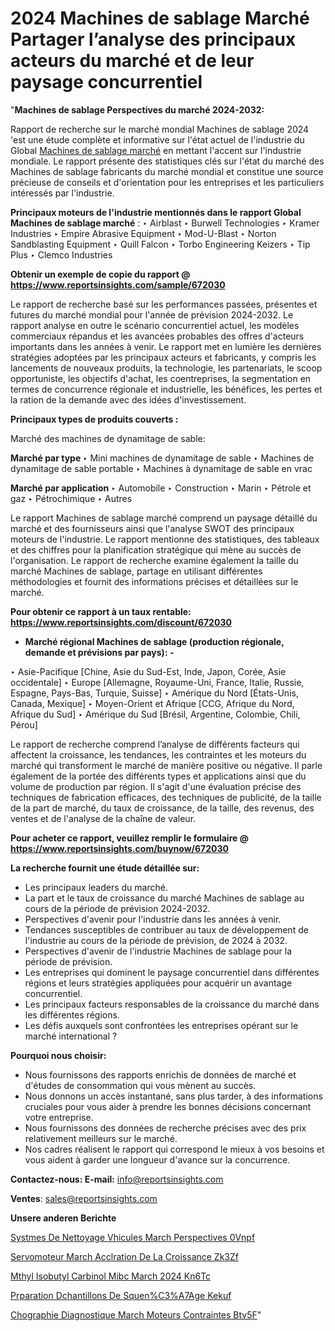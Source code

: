 # 2024 Machines de sablage Marché Partager l’analyse des principaux acteurs du marché et de leur paysage concurrentiel

"<strong>Machines de sablage Perspectives du marché 2024-2032:</strong>

Rapport de recherche sur le marché mondial Machines de sablage 2024 'est une étude complète et informative sur l'état actuel de l'industrie du Global <a href=https://www.reportsinsights.com/sample/672030>Machines de sablage marché</a> en mettant l'accent sur l'industrie mondiale. Le rapport présente des statistiques clés sur l'état du marché des Machines de sablage fabricants du marché mondial et constitue une source précieuse de conseils et d'orientation pour les entreprises et les particuliers intéressés par l'industrie.

<strong>Principaux moteurs de l'industrie mentionnés dans le rapport Global Machines de sablage marché</strong> :
‣ Airblast
‣ Burwell Technologies
‣ Kramer Industries
‣ Empire Abrasive Equipment
‣ Mod-U-Blast
‣ Norton Sandblasting Equipment
‣ Quill Falcon
‣ Torbo Engineering Keizers
‣ Tip Plus
‣ Clemco Industries

<strong>Obtenir un exemple de copie du rapport @ <a href=https://www.reportsinsights.com/sample/672030>https://www.reportsinsights.com/sample/672030</a></strong>

Le rapport de recherche basé sur les performances passées, présentes et futures du marché mondial pour l'année de prévision 2024-2032. Le rapport analyse en outre le scénario concurrentiel actuel, les modèles commerciaux répandus et les avancées probables des offres d'acteurs importants dans les années à venir. Le rapport met en lumière les dernières stratégies adoptées par les principaux acteurs et fabricants, y compris les lancements de nouveaux produits, la technologie, les partenariats, le scoop opportuniste, les objectifs d'achat, les coentreprises, la segmentation en termes de concurrence régionale et industrielle, les bénéfices, les pertes et la ration de la demande avec des idées d'investissement.

<strong>Principaux types de produits couverts :</strong>

Marché des machines de dynamitage de sable:

<strong>Marché par type </strong>
‣ Mini machines de dynamitage de sable
‣ Machines de dynamitage de sable portable
‣ Machines à dynamitage de sable en vrac

<strong>Marché par application </strong>
‣ Automobile
‣ Construction
‣ Marin
‣ Pétrole et gaz
‣ Pétrochimique
‣ Autres

Le rapport Machines de sablage marché comprend un paysage détaillé du marché et des fournisseurs ainsi que l'analyse SWOT des principaux moteurs de l'industrie. Le rapport mentionne des statistiques, des tableaux et des chiffres pour la planification stratégique qui mène au succès de l'organisation. Le rapport de recherche examine également la taille du marché Machines de sablage, partage en utilisant différentes méthodologies et fournit des informations précises et détaillées sur le marché.

<strong>Pour obtenir ce rapport à un taux rentable: <a href=https://www.reportsinsights.com/discount/672030>https://www.reportsinsights.com/discount/672030</a></strong>
<ul>
  <li><strong>Marché régional Machines de sablage (production régionale, demande et prévisions par pays): -</strong></li>
</ul>
‣ Asie-Pacifique [Chine, Asie du Sud-Est, Inde, Japon, Corée, Asie occidentale]
‣ Europe [Allemagne, Royaume-Uni, France, Italie, Russie, Espagne, Pays-Bas, Turquie, Suisse]
‣ Amérique du Nord [États-Unis, Canada, Mexique]
‣ Moyen-Orient et Afrique [CCG, Afrique du Nord, Afrique du Sud]
‣ Amérique du Sud [Brésil, Argentine, Colombie, Chili, Pérou]

Le rapport de recherche comprend l’analyse de différents facteurs qui affectent la croissance, les tendances, les contraintes et les moteurs du marché qui transforment le marché de manière positive ou négative. Il parle également de la portée des différents types et applications ainsi que du volume de production par région. Il s'agit d'une évaluation précise des techniques de fabrication efficaces, des techniques de publicité, de la taille de la part de marché, du taux de croissance, de la taille, des revenus, des ventes et de l'analyse de la chaîne de valeur.

<strong>Pour acheter ce rapport, veuillez remplir le formulaire @   <a href=https://www.reportsinsights.com/buynow/672030>https://www.reportsinsights.com/buynow/672030</a></strong>

<strong>La recherche fournit une étude détaillée sur:</strong>
<ul>
  <li>Les principaux leaders du marché.</li>
  <li>La part et le taux de croissance du marché Machines de sablage au cours de la période de prévision 2024-2032.</li>
  <li>Perspectives d'avenir pour l'industrie dans les années à venir.</li>
  <li>Tendances susceptibles de contribuer au taux de développement de l'industrie au cours de la période de prévision, de 2024 à 2032.</li>
  <li>Perspectives d'avenir de l'industrie Machines de sablage pour la période de prévision.</li>
  <li>Les entreprises qui dominent le paysage concurrentiel dans différentes régions et leurs stratégies appliquées pour acquérir un avantage concurrentiel.</li>
  <li>Les principaux facteurs responsables de la croissance du marché dans les différentes régions.</li>
  <li>Les défis auxquels sont confrontées les entreprises opérant sur le marché international ?</li>
</ul>
<strong>Pourquoi nous choisir:</strong>
<ul>
  <li>Nous fournissons des rapports enrichis de données de marché et d'études de consommation qui vous mènent au succès.</li>
  <li>Nous donnons un accès instantané, sans plus tarder, à des informations cruciales pour vous aider à prendre les bonnes décisions concernant votre entreprise.</li>
  <li>Nous fournissons des données de recherche précises avec des prix relativement meilleurs sur le marché.</li>
  <li>Nos cadres réalisent le rapport qui correspond le mieux à vos besoins et vous aident à garder une longueur d'avance sur la concurrence.</li>
</ul>
<strong>Contactez-nous:
</strong><strong>E-mail:</strong> <a href=mailto:info@reportsinsights.com>info@reportsinsights.com</a>

<strong>Ventes</strong>: <a href=mailto:sales@reportsinsights.com>sales@reportsinsights.com</a>

<strong>Unsere anderen Berichte</strong>

<a href=https://www.linkedin.com/pulse/syst%C3%A8mes-de-nettoyage-v%C3%A9hicules-march%C3%A9-perspectives-0vnpf/>Systmes De Nettoyage Vhicules March Perspectives 0Vnpf</a>

<a href=https://www.linkedin.com/pulse/servomoteur-march%C3%A9-acc%C3%A9l%C3%A9ration-de-la-croissance-zk3zf/>Servomoteur March Acclration De La Croissance Zk3Zf</a>

<a href=https://www.linkedin.com/pulse/m%C3%A9thyl-isobutyl-carbinol-mibc-march%C3%A9-2024-kn6tc/>Mthyl Isobutyl Carbinol Mibc March 2024 Kn6Tc</a>

<a href=https://www.linkedin.com/pulse/pr%C3%A9paration-d%C3%A9chantillons-de-s%C3%A9quen%C3%A7age-kekuf/>Prparation Dchantillons De Squen%C3%A7Age Kekuf</a>

<a href=https://www.linkedin.com/pulse/%C3%A9chographie-diagnostique-march%C3%A9-moteurs-contraintes-btv5f/>Chographie Diagnostique March Moteurs Contraintes Btv5F</a>"
